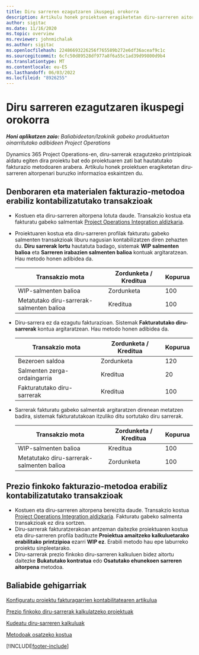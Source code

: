 ```yaml
---
title: Diru sarreren ezagutzaren ikuspegi orokorra
description: Artikulu honek proiektuen eragiketetan diru-sarreren aitorpenari buruzko informazioa eskaintzen du.
author: sigitac
ms.date: 11/16/2020
ms.topic: overview
ms.reviewer: johnmichalak
ms.author: sigitac
ms.openlocfilehash: 22486693226256f765589b272e6df36aceaf9c1c
ms.sourcegitcommit: 6cfc50d89528df977a8f6a55c1ad39d99800d9b4
ms.translationtype: MT
ms.contentlocale: eu-ES
ms.lasthandoff: 06/03/2022
ms.locfileid: "8926255"
---
```

# <a name="revenue-recognition-overview"></a>Diru sarreren ezagutzaren ikuspegi orokorra

_**Honi aplikatzen zaio:** Baliabideetan/Izakinik gabeko produktuetan oinarritutako adibideen Project Operations_

Dynamics 365 Project Operations-en, diru-sarrerak ezagutzeko printzipioak aldatu egiten dira proiektu bat edo proiektuaren zati bat hautatutako fakturazio metodoaren arabera. Artikulu honek proiektuen eragiketetan diru-sarreren aitorpenari buruzko informazioa eskaintzen du.

## <a name="transactions-accounted-using-time-and-material-billing-method"></a>Denboraren eta materialen fakturazio-metodoa erabiliz kontabilizatutako transakzioak

- Kostuen eta diru-sarreren aitorpena lotuta daude. Transakzio kostua eta fakturatu gabeko salmentak [Project Operations Integration aldizkaria](../project-accounting/project-operations-integration-journal.md).
- Proiektuaren kostua eta diru-sarreren profilak fakturatu gabeko salmenten transakzioak liburu nagusian kontabilizatzen diren zehazten du. **Diru sarrerak lortu** hautatuta badago, sistemak **WIP salmenten balioa** eta **Sarreren irabazien salmenten balioa** kontuak argitaratzean. Hau metodo honen adibidea da.  

  | Transakzio mota | Zordunketa / Kreditua | Kopurua |
  | --- | --- | --- |
  | WIP-salmenten balioa | Zordunketa | 100 |
  | Metatutako diru-sarrerak-salmenten balioa | Kreditua | 100 |

- Diru-sarrera ez da ezagutu fakturazioan. Sistemak **Fakturatutako diru-sarrerak** kontua argitaratzean. Hau metodo honen adibidea da.  

  | Transakzio mota | Zordunketa / Kreditua | Kopurua |
  | --- | --- | --- |
  | Bezeroen saldoa | Zordunketa | 120 |
  | Salmenten zerga-ordaingarria | Kreditua | 20 |
  | Fakturatutako diru-sarrerak | Kreditua | 100 |

- Sarrerak fakturatu gabeko salmentak argitaratzen direnean metatzen badira, sistemak fakturatutakoan itzuliko ditu sortutako diru sarrerak.

  | Transakzio mota | Zordunketa / Kreditua | Kopurua |
  | --- | --- | --- |
  | WIP-salmenten balioa | Kreditua | 100 |
  | Metatutako diru-sarrerak-salmenten balioa | Zordunketa | 100 |

## <a name="transactions-accounted-using-the-fixed-price-billing-method"></a>Prezio finkoko fakturazio-metodoa erabiliz kontabilizatutako transakzioak

- Kostuen eta diru-sarreren aitorpena bereizita daude. Transakzio kostua [Project Operations Integration aldizkaria](../project-accounting/project-operations-integration-journal.md). Fakturatu gabeko salmenta transakzioak ez dira sortzen.
- Diru-sarrerak fakturatzerakoan antzeman daitezke proiektuaren kostua eta diru-sarreren profila badituzte **Proiektua amaitzeko kalkuluetarako erabilitako printzipioa** ezarri **WIP ez**. Erabili metodo hau epe laburreko proiektu sinpleetarako.
- Diru-sarrerak prezio finkoko diru-sarreren kalkuluen bidez aitortu daitezke **Bukatutako kontratua** edo **Osatutako ehunekoen sarreren aitorpena** metodoa.

## <a name="additional-resources"></a>Baliabide gehigarriak
[Konfiguratu proiektu fakturagarrien kontabilitatearen artikulua](../project-accounting/configure-accounting-billable-projects.md)

[Prezio finkoko diru-sarrerak kalkulatzeko proiektuak](rev-rec-percentage-completion-method.md)

[Kudeatu diru-sarreren kalkuluak](rev-rec-completed-contract-method.md)

[Metodoak osatzeko kostua](cost-complete-methods.md)


[!INCLUDE[footer-include](../includes/footer-banner.md)]